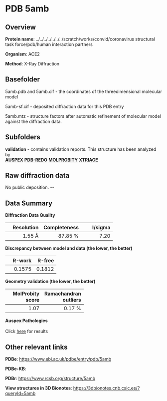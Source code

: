 # PDB 5amb

## Overview

**Protein name**: ../../../../../../../scratch/works/convid/coronavirus structural task force/pdb/human interaction partners

**Organism**: ACE2

**Method**: X-Ray Diffraction



## Basefolder

5amb.pdb and 5amb.cif - the coordinates of the threedimensional molecular model

5amb-sf.cif - deposited diffraction data for this PDB entry

5amb.mtz - structure factors after automatic refinement of molecular model against the diffraction data.

## Subfolders





**validation** - contains validation reports. This structure has been analyzed by <br>[**AUSPEX**](https://github.com/thorn-lab/coronavirus_structural_task_force/tree/master/pdb/human_interaction_partners/ACE2/5amb/validation/auspex) [**PDB-REDO**](https://github.com/thorn-lab/coronavirus_structural_task_force/tree/master/pdb/human_interaction_partners/ACE2/5amb/validation/pdb-redo) [**MOLPROBITY**](https://github.com/thorn-lab/coronavirus_structural_task_force/tree/master/pdb/human_interaction_partners/ACE2/5amb/validation/molprobity) [**XTRIAGE**](https://github.com/thorn-lab/coronavirus_structural_task_force/blob/master/pdb/human_interaction_partners/ACE2/5amb/validation/Xtriage_output.log)  



## Raw diffraction data

No public deposition. --<br> 

## Data Summary
**Diffraction Data Quality**

|   | Resolution | Completeness| I/sigma |
|---|-------------:|----------------:|--------------:|
|   |1.55 Å|87.85 %|<img width=50/>7.20 |

**Discrepancy between model and data (the lower, the better)**

|   | **R-work**| **R-free**   
|---|-------------:|----------------:|           
||  0.1575|  0.1812|

**Geometry validation (the lower, the better)**

|   |**MolProbity<br>score**| **Ramachandran<br>outliers** 
|---|-------------:|----------------:|
||  1.07|  0.17 %|

**Auspex Pathologies**<br> <br>Click [here](https://github.com/thorn-lab/coronavirus_structural_task_force/blob/master/pdb/human_interaction_partners/ACE2/5amb/validation/auspex/5amb_auspex_comments.txt)  for results

 



## Other relevant links 
**PDBe**:  https://www.ebi.ac.uk/pdbe/entry/pdb/5amb

**PDBe-KB**:  
 
**PDBr**: https://www.rcsb.org/structure/5amb 

**View structures in 3D Bionotes**: https://3dbionotes.cnb.csic.es/?queryId=5amb

